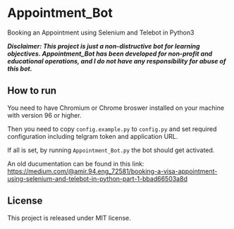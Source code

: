 # Appointment_Bot

Booking an Appointment using Selenium and Telebot in Python3

**_Disclaimer: This project is just a non-distructive bot for learning objectives. Appointment_Bot has been developed for non-profit and educational operations, and I do not have any responsibility for abuse of this bot._**

## How to run

You need to have Chromium or Chrome broswer installed on your machine with version 96 or higher.

Then you need to copy `config.example.py` to `config.py` and set required configuration including telgram token and application URL.

If all is set, by running `Appointment_Bot.py` the bot should get activated.

An old ducumentation can be found in this link:
https://medium.com/@amir.94.eng_72581/booking-a-visa-appointment-using-selenium-and-telebot-in-python-part-1-bbad66503a8d

## License

This project is released under MIT license.
